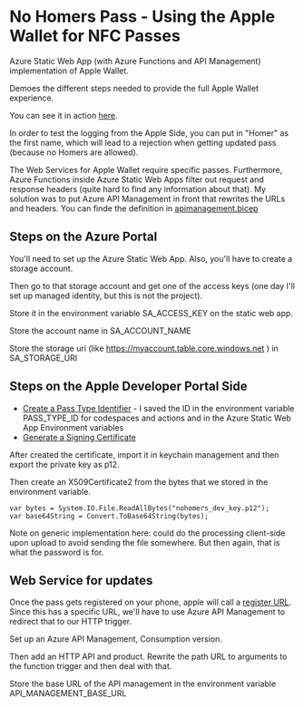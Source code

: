 # No Homers Pass - Using the Apple Wallet for NFC Passes
Azure Static Web App (with Azure Functions and API Management) implementation of Apple Wallet.

Demoes the different steps needed to provide the full Apple Wallet experience.

You can see it in action [here](https://nice-field-03dde2c03.4.azurestaticapps.net).

In order to test the logging from the Apple Side, you can put in "Homer" as the first name, which will lead to a rejection when getting updated pass (because no Homers are allowed).

The Web Services for Apple Wallet require specific passes. Furthermore, Azure Functions inside Azure Static Web Apps filter out request
and response headers (quite hard to find any information about that). My solution was to put Azure API Management in front that rewrites
the URLs and headers. You can finde the definition in [apimanagement.bicep](apimanagement.bicep)

## Steps on the Azure Portal
You'll need to set up the Azure Static Web App. Also, you'll have to create a storage account.

Then go to that storage account and get one of the access keys (one day I'll set up managed identity, but this is not the project).

Store it in the environment variable SA_ACCESS_KEY on the static web app.

Store the account name in SA_ACCOUNT_NAME

Store the storage uri (like https://myaccount.table.core.windows.net ) in SA_STORAGE_URI

## Steps on the Apple Developer Portal Side

 - [Create a Pass Type Identifier](https://developer.apple.com/documentation/walletpasses/building-a-pass) - I saved the ID in the environment variable PASS_TYPE_ID for codespaces and actions and in the Azure Static Web App Environment variables
 - [Generate a Signing Certificate](https://developer.apple.com/documentation/walletpasses/building-a-pass#Generate-a-Signing-Certificate)

 After created the certificate, import it in keychain management and then export the private key as p12.

 Then create an X509Certificate2 from the bytes that we stored in the environment variable.

    var bytes = System.IO.File.ReadAllBytes("nohomers_dev_key.p12");
    var base64String = Convert.ToBase64String(bytes);

Note on generic implementation here: could do the processing client-side upon upload to avoid sending the file somewhere. But then again, that is what the password is for.

## Web Service for updates
Once the pass gets registered on your phone, apple will call a [register URL](https://developer.apple.com/documentation/walletpasses/adding-a-web-service-to-update-passes). Since this has a specific URL, we'll have to use Azure API Management to redirect that to our HTTP trigger.

Set up an Azure API Management, Consumption version.

Then add an HTTP API and product. Rewrite the path URL to arguments to the function trigger and then deal with that.

Store the base URL of the API management in the environment variable API_MANAGEMENT_BASE_URL
